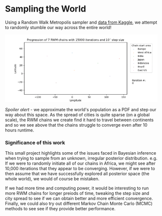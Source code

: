 # Sampling the World

Using a Random Walk Metropolis sampler and [data from Kaggle](https://www.kaggle.com/max-mind/world-cities-database), we attempt to randomly stumble our way across the entire world!

![](RWM_example_chain_animation.gif)

*Spoiler alert* - we approximate the world's population as a PDF and step our way about this space. As the spread of cities is quite sparse (on a global scale), the RWM chains we create find it hard to travel between continents and so we see above that the chains struggle to converge even after 10 hours runtime. 

### Significance of this work

This small project highlights some of the issues faced in Bayesian inference when trying to sample from an unknown, irregular posterior distribution. e.g. If we were to randomly initiate all of our chains in Africa, we might see after 10,000 iterations that they appear to be converging. However, if we were to then assume that we have successfully explored all posterior space (the whole world), we would of course be mistaken.

If we had more time and computing power, it would be interesting to run more RWM chains for longer preiods of time, tweaking the step size and city spread to see if we can obtain better and more efficient convergence.  Finally, we could also try out different Markov Chain Monte Carlo (MCMC) methods to see see if they provide better performance.
